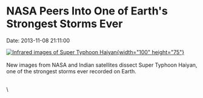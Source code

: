 NASA Peers Into One of Earth\'s Strongest Storms Ever
=====================================================

Date: 2013-11-08 21:11:00

[![Infrared images of Super Typhoon
Haiyan](http://www.jpl.nasa.gov/images/earth/hurricane/20131108/earth20131108a-th.jpg){width="100"
height="75"}](http://www.jpl.nasa.gov/news/news.cfm?release=2013-326&rn=news.xml&rst=3947)\
\
New images from NASA and Indian satellites dissect Super Typhoon Haiyan,
one of the strongest storms ever recorded on Earth.

\
\
